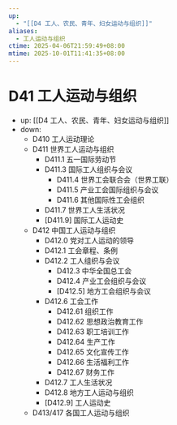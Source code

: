 ```yaml
---
up:
  - "[[D4 工人、农民、青年、妇女运动与组织]]"
aliases:
  - 工人运动与组织
ctime: 2025-04-06T21:59:49+08:00
mtime: 2025-10-01T11:41:35+08:00
---
```


# D41 工人运动与组织

- up: [[D4 工人、农民、青年、妇女运动与组织]]
- down:
	- D410 工人运动理论
	- D411 世界工人运动与组织
		- D411.1 五一国际劳动节
		- D411.3 国际工人组织与会议
			- D411.4 世界工会联合会（世界工联）
			- D411.5 产业工会国际组织与会议
			- D411.6 其他国际性工会组织
		- D411.7 世界工人生活状况
		- [D411.9] 国际工人运动史
	- D412 中国工人运动与组织
		- D412.0 党对工人运动的领导
		- D412.1 工会章程、条例
		- D412.2 工人组织与会议
			- D412.3 中华全国总工会
			- D412.4 产业工会组织与会议
			- [D412.5] 地方工会组织与会议
		- D412.6 工会工作
			- D412.61 组织工作
			- D412.62 思想政治教育工作
			- D412.63 职工培训工作
			- D412.64 生产工作
			- D412.65 文化宣传工作
			- D412.66 生活福利工作
			- D412.67 财务工作
		- D412.7 工人生活状况
		- D412.8 地方工人运动与组织
		- [D412.9] 工人运动史
	- D413/417 各国工人运动与组织
